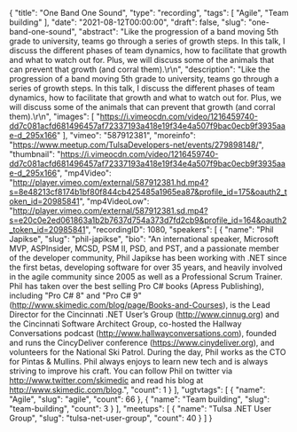 {
  "title": "One Band One Sound",
  "type": "recording",
  "tags": [
    "Agile",
    "Team building"
  ],
  "date": "2021-08-12T00:00:00",
  "draft": false,
  "slug": "one-band-one-sound",
  "abstract": "Like the progression of a band moving 5th grade to university, teams go through a series of growth steps. In this talk, I discuss the different phases of team dynamics, how to facilitate that growth and what to watch out for. Plus, we will discuss some of the animals that can prevent that growth (and corral them).\r\n",
  "description": "Like the progression of a band moving 5th grade to university, teams go through a series of growth steps. In this talk, I discuss the different phases of team dynamics, how to facilitate that growth and what to watch out for. Plus, we will discuss some of the animals that can prevent that growth (and corral them).\r\n",
  "images": [
    "https://i.vimeocdn.com/video/1216459740-dd7c081acfd681496457af72337193a418e19f34e4a507f9bac0ecb9f3935aae-d_295x166"
  ],
  "vimeo": "587912381",
  "moreinfo": "https://www.meetup.com/TulsaDevelopers-net/events/279898148/",
  "thumbnail": "https://i.vimeocdn.com/video/1216459740-dd7c081acfd681496457af72337193a418e19f34e4a507f9bac0ecb9f3935aae-d_295x166",
  "mp4Video": "http://player.vimeo.com/external/587912381.hd.mp4?s=8e48213cf8174b1bf80f844cb425485a1965ea87&profile_id=175&oauth2_token_id=20985841",
  "mp4VideoLow": "http://player.vimeo.com/external/587912381.sd.mp4?s=e20c0e2ed061863a1b2b7637d754a373d7fd2cb9&profile_id=164&oauth2_token_id=20985841",
  "recordingID": 1080,
  "speakers": [
    {
      "name": "Phil Japikse",
      "slug": "phil-japikse",
      "bio": "An international speaker, Microsoft MVP, ASPInsider, MCSD, PSM II, PSD, and PST, and a passionate member of the developer community, Phil Japikse has been working with .NET since the first betas, developing software for over 35 years, and heavily involved in the agile community since 2005 as well as a Professional Scrum Trainer. Phil has taken over the best selling Pro C# books (Apress Publishing), including \"Pro C# 8\" and \"Pro C# 9\" (http://www.skimedic.com/blog/page/Books-and-Courses), is the Lead Director for the Cincinnati .NET User’s Group (http://www.cinnug.org) and the Cincinnati Software Architect Group, co-hosted the Hallway Conversations podcast (http://www.hallwayconversations.com), founded and runs the CincyDeliver conference (https://www.cinydeliver.org), and volunteers for the National Ski Patrol. During the day, Phil works as the CTO for Pintas & Mullins. Phil always enjoys to learn new tech and is always striving to improve his craft. You can follow Phil on twitter via http://www.twitter.com/skimedic and read his blog at http://www.skimedic.com/blog.",
      "count": 1
    }
  ],
  "ugtvtags": [
    {
      "name": "Agile",
      "slug": "agile",
      "count": 66
    },
    {
      "name": "Team building",
      "slug": "team-building",
      "count": 3
    }
  ],
  "meetups": [
    {
      "name": "Tulsa .NET User Group",
      "slug": "tulsa-net-user-group",
      "count": 40
    }
  ]
}